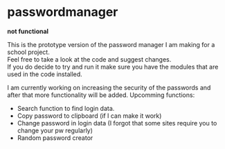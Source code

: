 # passwordmanager

**not functional**

This is the prototype version of the password manager I am making for a school project.  
Feel free to take a look at the code and suggest changes.  
If you do decide to try and run it make sure you have the modules that are used in the code installed.  

I am currently working on increasing the security of the passwords and after that more functionality will be added.
Upcomming functions:
* Search function to find login data.
* Copy password to clipboard (if I can make it work)
* Change password in login data (I forgot that some sites require you to change your pw regularly)
* Random password creator
